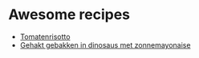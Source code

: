 # Awesome recipes
- [Tomatenrisotto](Tomatenrisotto.md)
- [Gehakt gebakken in dinosaus met zonnemayonaise](Gehakt%20gebakken%20in%20dinosaus%20met%20zonnemayonaise.md)